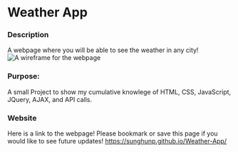 # Weather App
### Description
A webpage where you will be able to see the weather in any city!
![A wireframe for the webpage](https://i.imgur.com/USBm0qs.png "Roadmap")

### Purpose:
A small Project to show my cumulative knowlege of HTML, CSS, JavaScript, JQuery, AJAX, and API calls. 

### Website
Here is a link to the webpage! Please bookmark or save this page if you would like to see future updates!
https://sunghunp.github.io/Weather-App/
